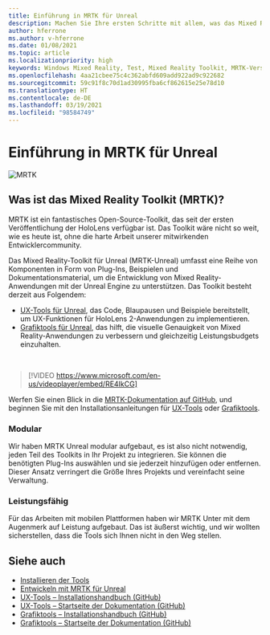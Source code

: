```yaml
---
title: Einführung in MRTK für Unreal
description: Machen Sie Ihre ersten Schritte mit allem, was das Mixed Reality-Toolkit für Unreal für neue Mixed Reality-Entwickler bereithält.
author: hferrone
ms.author: v-hferrone
ms.date: 01/08/2021
ms.topic: article
ms.localizationpriority: high
keywords: Windows Mixed Reality, Test, Mixed Reality Toolkit, MRTK-Version 2, MRTK, Tools, SDK, HoloLens, HoloLens 2, Mixed Reality-Headset, Windows Mixed Reality-Headset, Virtual Reality-Headset, plattformübergreifend
ms.openlocfilehash: 4aa21cbee75c4c362abfd609add922ad9c922682
ms.sourcegitcommit: 59c91f8c70d1ad30995fba6cf862615e25e78d10
ms.translationtype: HT
ms.contentlocale: de-DE
ms.lasthandoff: 03/19/2021
ms.locfileid: "98584749"
---
```

# <a name="introducing-mrtk-for-unreal"></a>Einführung in MRTK für Unreal

![MRTK](../../design/images/MRTK_UX_Hero.png)

## <a name="what-is-mixed-reality-toolkit-mrtk"></a>Was ist das Mixed Reality Toolkit (MRTK)?

MRTK ist ein fantastisches Open-Source-Toolkit, das seit der ersten Veröffentlichung der HoloLens verfügbar ist. Das Toolkit wäre nicht so weit, wie es heute ist, ohne die harte Arbeit unserer mitwirkenden Entwicklercommunity. 

Das Mixed Reality-Toolkit für Unreal (MRTK-Unreal) umfasst eine Reihe von Komponenten in Form von Plug-Ins, Beispielen und Dokumentationsmaterial, um die Entwicklung von Mixed Reality-Anwendungen mit der Unreal Engine zu unterstützen. Das Toolkit besteht derzeit aus Folgendem:
* [UX-Tools für Unreal](https://github.com/microsoft/MixedReality-UXTools-Unreal), das Code, Blaupausen und Beispiele bereitstellt, um UX-Funktionen für HoloLens 2-Anwendungen zu implementieren.
* [Grafiktools für Unreal](https://github.com/microsoft/MixedReality-GraphicsTools-Unreal), das hilft, die visuelle Genauigkeit von Mixed Reality-Anwendungen zu verbessern und gleichzeitig Leistungsbudgets einzuhalten.

<br>

> [!VIDEO https://www.microsoft.com/en-us/videoplayer/embed/RE4IkCG]

Werfen Sie einen Blick in die [MRTK-Dokumentation auf GitHub](https://microsoft.github.io/MixedReality-UXTools-Unreal/README.html), und beginnen Sie mit den Installationsanleitungen für [UX-Tools](https://microsoft.github.io/MixedReality-UXTools-Unreal/Docs/Installation.html) oder [Grafiktools](https://github.com/microsoft/MixedReality-GraphicsTools-Unreal/blob/main/Docs/Installation.md).

### <a name="modular"></a>Modular

Wir haben MRTK Unreal modular aufgebaut, es ist also nicht notwendig, jeden Teil des Toolkits in Ihr Projekt zu integrieren. Sie können die benötigten Plug-Ins auswählen und sie jederzeit hinzufügen oder entfernen. Dieser Ansatz verringert die Größe Ihres Projekts und vereinfacht seine Verwaltung.  

### <a name="performant"></a>Leistungsfähig

Für das Arbeiten mit mobilen Plattformen haben wir MRTK Unter mit dem Augenmerk auf Leistung aufgebaut. Das ist äußerst wichtig, und wir wollten sicherstellen, dass die Tools sich Ihnen nicht in den Weg stellen.

## <a name="see-also"></a>Siehe auch

* [Installieren der Tools](../install-the-tools.md)
* [Entwickeln mit MRTK für Unreal](unreal-development-overview.md)
* [UX-Tools – Installationshandbuch (GitHub)](https://microsoft.github.io/MixedReality-UXTools-Unreal/Docs/Installation.html)
* [UX-Tools – Startseite der Dokumentation (GitHub)](https://microsoft.github.io/MixedReality-UXTools-Unreal/README.html)
* [Grafiktools – Installationshandbuch (GitHub)](https://github.com/microsoft/MixedReality-GraphicsTools-Unreal/blob/main/Docs/Installation.md)
* [Grafiktools – Startseite der Dokumentation (GitHub)](https://github.com/microsoft/MixedReality-GraphicsTools-Unreal/)